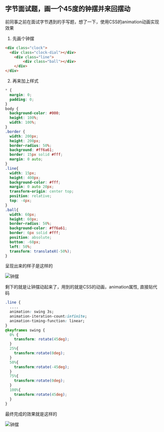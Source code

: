 ## 字节面试题，画一个45度的钟摆并来回摆动

前同事之前在面试字节遇到的手写题，想了一下，使用CSS的animation动画实现效果

1. 先画个钟摆
```html
<div class="clock">
  <div class="clock-dial"></div>
	<div class="line">
		<div class="ball"></div>
	</div>
</div>
```
2. 再来加上样式
```CSS
* {
  margin: 0;
  padding: 0;
}
body {
  background-color: #000;
  height: 100%;
  width: 100%;
}
.border {
  width: 200px;
  height: 200px;
  border-radius: 50%;
  background: #ff6a61;
  border: 15px solid #fff;
  margin: 0 auto;
}
.line{
  width: 15px;
  height: 400px;
  background-color: #fff;
  margin: 0 auto 20px;
  transform-origin: center top;
  position: relative;
  top: -4px;
}
.ball{
  width: 60px;
  height: 60px;
  border-radius: 50%;
  background-color: #ff6a61;
  border: 6px solid #fff;
  position: absolute;
  bottom: -60px;
  left: 50%;
  transform: translateX(-50%);
}

```

呈现出来的样子是这样的

![钟摆](/assets/images/clock.jpg)

剩下的就是让钟摆动起来了，用到的就是CSS的动画，animation属性, 直接贴代码
```CSS
.line {
  ....
  animation: swing 3s;
  animation-iteration-count:infinite;
  animation-timing-function: linear;
}
@keyframes swing {
  0% {
    transform: rotate(45deg);
  }
  25%{
    transform:rotate(0deg);
  }
  50%{
    transform:rotate(-45deg);
  }
  75%{
    transform:rotate(0deg);
  }
  100%{
    transform:rotate(45deg);
  }
}
```
最终完成的效果就是这样的

![钟摆](/assets/images/clock.gif)
